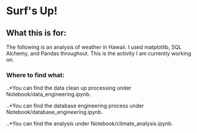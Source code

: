 # Surf's Up!


## What this is for:
The following is an analysis of weather in Hawaii. I used matplotlib, SQL Alchemy, and Pandas throughout. This is the activity I am currently working on.


### Where to find what:
..*You can find the data clean up processing under Notebook/data_engineering.ipynb.

..*You can find the database engineering process under Notebook/database_engineering.ipynb.

..*You can find the analysis under Notebook/climate_analysis.ipynb.
